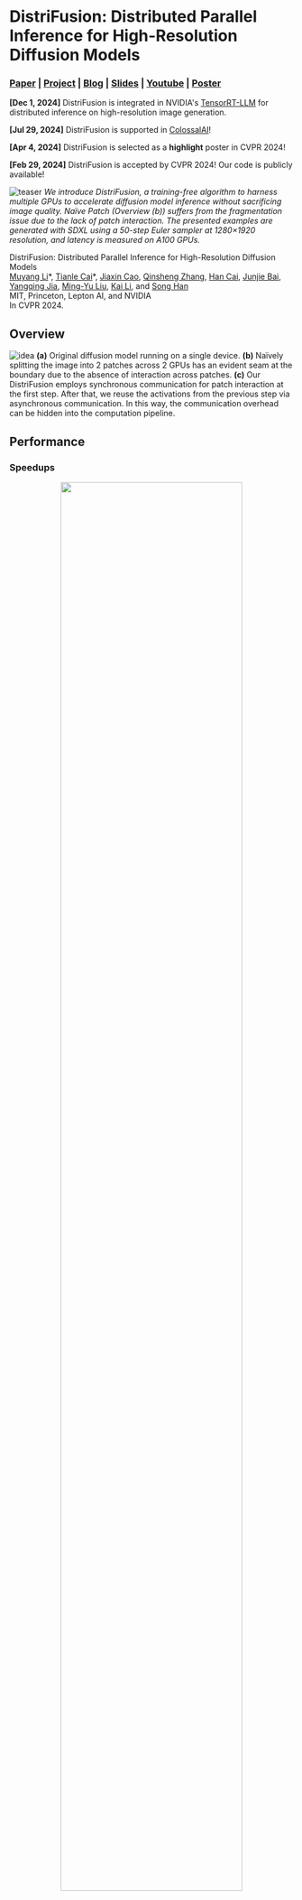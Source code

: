 # DistriFusion: Distributed Parallel Inference for High-Resolution Diffusion Models

### [Paper](http://arxiv.org/abs/2402.19481) | [Project](https://hanlab.mit.edu/projects/distrifusion) | [Blog](https://hanlab.mit.edu/blog/distrifusion) | [Slides](https://www.dropbox.com/scl/fi/yv98hi2kdoh27ej4jqlbp/slides.key?rlkey=3rmfxpezqt3co5x2hgqvxv09i&st=ve4z9w6t&dl=0) | [Youtube](https://www.youtube.com/watch?v=EZX7srDDmW0&list=PL80kAHvQbh-pKRxcSS6xjds7U7Yc0gDQI&index=1) | [Poster](https://www.dropbox.com/scl/fi/labhefjwi9r01e3o9eob0/poster.pdf?rlkey=rjj1jj179enln92h8kygrftmg&st=0ddego10&dl=0)

**[Dec 1, 2024]** DistriFusion is integrated in NVIDIA's [TensorRT-LLM](https://github.com/NVIDIA/TensorRT-LLM/blob/main/examples/sdxl/README.md) for distributed inference on high-resolution image generation.

**[Jul 29, 2024]** DistriFusion is supported in [ColossalAI](https://github.com/hpcaitech/ColossalAI/blob/main/colossalai/inference/README.md)!

**[Apr 4, 2024]** DistriFusion is selected as a **highlight** poster in CVPR 2024!

**[Feb 29, 2024]** DistriFusion is accepted by CVPR 2024! Our code is publicly available!

![teaser](https://github.com/mit-han-lab/distrifuser/blob/main/assets/teaser.jpg)
*We introduce DistriFusion, a training-free algorithm to harness multiple GPUs to accelerate diffusion model inference without sacrificing image quality. Naïve Patch (Overview (b)) suffers from the fragmentation issue due to the lack of patch interaction. The presented examples are generated with SDXL using a 50-step Euler sampler at 1280×1920 resolution, and latency is measured on A100 GPUs.*

DistriFusion: Distributed Parallel Inference for High-Resolution Diffusion Models</br>
[Muyang Li](https://lmxyy.me/)\*, [Tianle Cai](https://www.tianle.website/)\*, [Jiaxin Cao](https://www.linkedin.com/in/jiaxin-cao-2166081b3/), [Qinsheng Zhang](https://qsh-zh.github.io), [Han Cai](https://han-cai.github.io), [Junjie Bai](https://www.linkedin.com/in/junjiebai/), [Yangqing Jia](https://daggerfs.com), [Ming-Yu Liu](https://mingyuliu.net), [Kai Li](https://www.cs.princeton.edu/~li/), and [Song Han](https://hanlab.mit.edu/songhan)</br>
MIT, Princeton, Lepton AI, and NVIDIA</br>
In CVPR 2024.

## Overview
![idea](https://github.com/mit-han-lab/distrifuser/blob/main/assets/idea.jpg)
**(a)** Original diffusion model running on a single device. **(b)** Naïvely splitting the image into 2 patches across 2 GPUs has an evident seam at the boundary due to the absence of interaction across patches. **(c)** Our DistriFusion employs synchronous communication for patch interaction at the first step. After that, we reuse the activations from the previous step via asynchronous communication. In this way, the communication overhead can be hidden into the computation pipeline.

## Performance
### Speedups

<p align="center">
  <img src="https://github.com/mit-han-lab/distrifuser/blob/main/assets/speedups.jpg" width="80%"/>
</p>Measured total latency of DistriFusion with SDXL using a 50-step DDIM sampler for generating a single image across on NVIDIA A100 GPUs. When scaling up the resolution, the GPU devices are better utilized. Remarkably, when generating 3840×3840 images, DistriFusion achieves 1.8×, 3.4× and 6.1× speedups with 2, 4, and 8 A100s, respectively.



### Quality

![quality](https://github.com/mit-han-lab/distrifuser/blob/main/assets/quality.jpg)
Qualitative results of SDXL. FID is computed against the ground-truth images. Our DistriFusion can reduce the latency according to the number of used devices while preserving visual fidelity.

References:

* Denoising Diffusion Implicit Model (DDIM), Song *et al.*, ICLR 2021
* Elucidating the Design Space of Diffusion-Based Generative Models, Karras *et al.*, NeurIPS 2022
* Parallel Sampling of Diffusion Models, Shih *et al.*, NeurIPS 2023
* SDXL: Improving Latent Diffusion Models for High-Resolution Image Synthesis, Podell *et al.*, ICLR 2024

## Prerequisites

* Python3
* NVIDIA GPU + CUDA >= 12.0 and corresponding CuDNN
* [PyTorch](https://pytorch.org) = 2.2.

## Getting Started

### Installation

After installing [PyTorch](https://pytorch.org), you should be able to install `distrifuser` with PyPI

```shell
pip install distrifuser
```

or via GitHub:

```shell
pip install git+https://github.com/mit-han-lab/distrifuser.git
```

or locally for development

```shell
git clone git@github.com:mit-han-lab/distrifuser.git
cd distrifuser
pip install -e .
```

### Usage Example

In  [`scripts/sdxl_example.py`](https://github.com/mit-han-lab/distrifuser/blob/main/scripts/sdxl_example.py), we provide a minimal script for running [SDXL](https://huggingface.co/docs/diffusers/en/using-diffusers/sdxl) with DistriFusion. 

```python
import torch

from distrifuser.pipelines import DistriSDXLPipeline
from distrifuser.utils import DistriConfig

distri_config = DistriConfig(height=1024, width=1024, warmup_steps=4)
pipeline = DistriSDXLPipeline.from_pretrained(
    distri_config=distri_config,
    pretrained_model_name_or_path="stabilityai/stable-diffusion-xl-base-1.0",
    variant="fp16",
    use_safetensors=True,
)

pipeline.set_progress_bar_config(disable=distri_config.rank != 0)
image = pipeline(
    prompt="Astronaut in a jungle, cold color palette, muted colors, detailed, 8k",
    generator=torch.Generator(device="cuda").manual_seed(233),
).images[0]
if distri_config.rank == 0:
    image.save("astronaut.png")
```

Specifically, our `distrifuser` shares the same APIs as [diffusers](https://github.com/huggingface/diffusers) and can be used in a similar way. You just need to define a `DistriConfig` and use our wrapped `DistriSDXLPipeline` to load the pretrained SDXL model. Then, we can generate the image like the  `StableDiffusionXLPipeline` in [diffusers](https://github.com/huggingface/diffusers). The running command is

```shell
torchrun --nproc_per_node=$N_GPUS scripts/sdxl_example.py
```

where `$N_GPUS` is the number GPUs you want to use.

We also provide a minimal script for running SD1.4/2 with DistriFusion in [`scripts/sd_example.py`](https://github.com/mit-han-lab/distrifuser/blob/main/scripts/sd_example.py). The usage is the same.

### Benchmark

Our benchmark results are using [PyTorch](https://pytorch.org) 2.2 and [diffusers](https://github.com/huggingface/diffusers) 0.24.0. First, you may need to install some additional dependencies:

```shell
pip install git+https://github.com/zhijian-liu/torchprofile datasets torchmetrics dominate clean-fid
```

#### COCO Quality

You can use [`scripts/generate_coco.py`](https://github.com/mit-han-lab/distrifuser/blob/main/scripts/generate_coco.py) to generate images with COCO captions. The command is

```
torchrun --nproc_per_node=$N_GPUS scripts/generate_coco.py --no_split_batch
```

where `$N_GPUS` is the number GPUs you want to use. By default, the generated results will be stored in `results/coco`. You can also customize it with `--output_root`. Some additional arguments that you may want to tune:

* `--num_inference_steps`: The number of inference steps. We use 50 by default.
* `--guidance_scale`: The classifier-free guidance scale. We use 5 by default.
* `--scheduler`: The diffusion sampler. We use [DDIM sampler](https://huggingface.co/docs/diffusers/v0.26.3/en/api/schedulers/ddim#ddimscheduler) by default. You can also use `euler` for [Euler sampler](https://huggingface.co/docs/diffusers/v0.26.3/en/api/schedulers/euler#eulerdiscretescheduler) and `dpm-solver` for [DPM solver](https://huggingface.co/docs/diffusers/en/api/schedulers/multistep_dpm_solver).
* `--warmup_steps`: The number of additional warmup steps (4 by default). 
* `--sync_mode`: Different GroupNorm synchronization modes. By default, it is using our corrected asynchronous GroupNorm.
* `--parallelism`: The parallelism paradigm you use. By default, it is patch parallelism. You can use `tensor` for tensor parallelism and `naive_patch` for naïve patch.

After you generate all the images, you can use our script [`scripts/compute_metrics.py`](https://github.com/mit-han-lab/distrifuser/blob/main/scripts/compute_metrics.py) to calculate PSNR, LPIPS and FID. The usage is 

```shell
python scripts/compute_metrics.py --input_root0 $IMAGE_ROOT0 --input_root1 $IMAGE_ROOT1
```

where `$IMAGE_ROOT0` and `$IMAGE_ROOT1` are paths to the image folders you are trying to compare. If `IMAGE_ROOT0` is the ground-truth foler, please add a `--is_gt` flag for resizing. We also provide a script [`scripts/dump_coco.py`](https://github.com/mit-han-lab/distrifuser/blob/main/scripts/dump_coco.py) to dump the ground-truth images.

#### Latency

You can use  [`scripts/run_sdxl.py`](https://github.com/mit-han-lab/distrifuser/blob/main/scripts/run_sdxl.py) to benchmark the latency our different methods. The command is

```shell
torchrun --nproc_per_node=$N_GPUS scripts/run_sdxl.py --mode benchmark --output_type latent
```

where `$N_GPUS` is the number GPUs you want to use. Similar to [`scripts/generate_coco.py`](https://github.com/mit-han-lab/distrifuser/blob/main/scripts/generate_coco.py), you can also change some arguments:

* `--num_inference_steps`: The number of inference steps. We use 50 by default.
* `--image_size`: The generated image size. By default, it is 1024×1024.
* `--no_split_batch`: Disable the batch splitting for classifier-free guidance.
* `--warmup_steps`: The number of additional warmup steps (4 by default). 
* `--sync_mode`: Different GroupNorm synchronization modes. By default, it is using our corrected asynchronous GroupNorm.
* `--parallelism`: The parallelism paradigm you use. By default, it is patch parallelism. You can use `tensor` for tensor parallelism and `naive_patch` for naïve patch.
* `--warmup_times`/`--test_times`: The number of warmup/test runs. By default, they are 5 and 20, respectively.


## Citation

If you use this code for your research, please cite our paper.

```bibtex
@inproceedings{li2023distrifusion,
  title={DistriFusion: Distributed Parallel Inference for High-Resolution Diffusion Models},
  author={Li, Muyang and Cai, Tianle and Cao, Jiaxin and Zhang, Qinsheng and Cai, Han and Bai, Junjie and Jia, Yangqing and Liu, Ming-Yu and Li, Kai and Han, Song},
  booktitle={Proceedings of the IEEE/CVF Conference on Computer Vision and Pattern Recognition (CVPR)},
  year={2024}
}
```

## Acknowledgments

Our code is developed based on [huggingface/diffusers](https://github.com/huggingface/diffusers) and [lmxyy/sige](https://github.com/lmxyy/sige). We thank [torchprofile](https://github.com/zhijian-liu/torchprofile) for MACs measurement, [clean-fid](https://github.com/GaParmar/clean-fid) for FID computation and [Lightning-AI/torchmetrics](https://github.com/Lightning-AI/torchmetrics) for PSNR and LPIPS.

We thank Jun-Yan Zhu and Ligeng Zhu for their helpful discussion and valuable feedback. The project is supported by MIT-IBM Watson AI Lab, Amazon, MIT Science Hub, and National Science Foundation.
